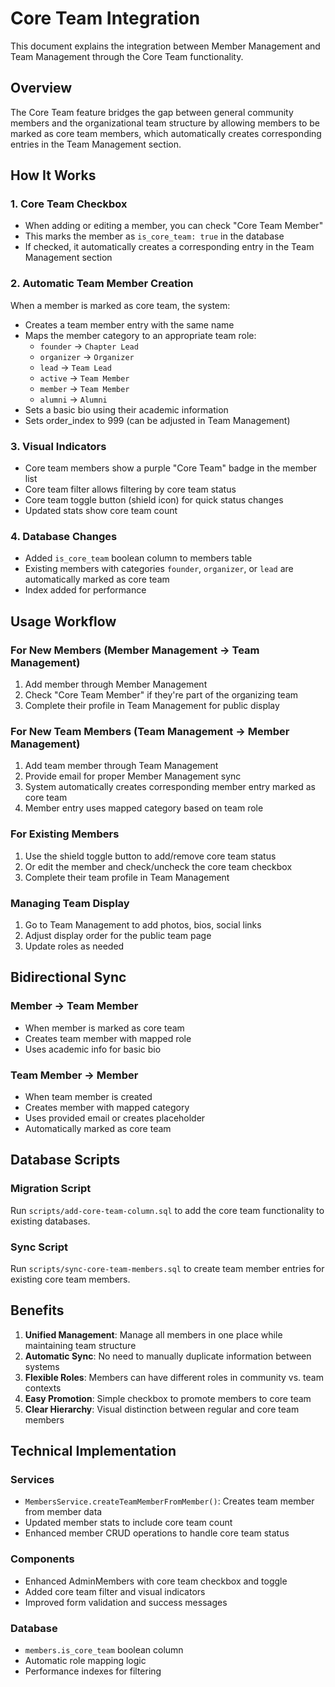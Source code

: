 # Core Team Integration

This document explains the integration between Member Management and Team Management through the Core Team functionality.

## Overview

The Core Team feature bridges the gap between general community members and the organizational team structure by allowing members to be marked as core team members, which automatically creates corresponding entries in the Team Management section.

## How It Works

### 1. Core Team Checkbox
- When adding or editing a member, you can check "Core Team Member"
- This marks the member as `is_core_team: true` in the database
- If checked, it automatically creates a corresponding entry in the Team Management section

### 2. Automatic Team Member Creation
When a member is marked as core team, the system:
- Creates a team member entry with the same name
- Maps the member category to an appropriate team role:
  - `founder` → `Chapter Lead`
  - `organizer` → `Organizer`
  - `lead` → `Team Lead`
  - `active` → `Team Member`
  - `member` → `Team Member`
  - `alumni` → `Alumni`
- Sets a basic bio using their academic information
- Sets order_index to 999 (can be adjusted in Team Management)

### 3. Visual Indicators
- Core team members show a purple "Core Team" badge in the member list
- Core team filter allows filtering by core team status
- Core team toggle button (shield icon) for quick status changes
- Updated stats show core team count

### 4. Database Changes
- Added `is_core_team` boolean column to members table
- Existing members with categories `founder`, `organizer`, or `lead` are automatically marked as core team
- Index added for performance

## Usage Workflow

### For New Members (Member Management → Team Management)
1. Add member through Member Management
2. Check "Core Team Member" if they're part of the organizing team
3. Complete their profile in Team Management for public display

### For New Team Members (Team Management → Member Management)
1. Add team member through Team Management
2. Provide email for proper Member Management sync
3. System automatically creates corresponding member entry marked as core team
4. Member entry uses mapped category based on team role

### For Existing Members
1. Use the shield toggle button to add/remove core team status
2. Or edit the member and check/uncheck the core team checkbox
3. Complete their team profile in Team Management

### Managing Team Display
1. Go to Team Management to add photos, bios, social links
2. Adjust display order for the public team page
3. Update roles as needed

## Bidirectional Sync

### Member → Team Member
- When member is marked as core team
- Creates team member with mapped role
- Uses academic info for basic bio

### Team Member → Member  
- When team member is created
- Creates member with mapped category
- Uses provided email or creates placeholder
- Automatically marked as core team

## Database Scripts

### Migration Script
Run `scripts/add-core-team-column.sql` to add the core team functionality to existing databases.

### Sync Script
Run `scripts/sync-core-team-members.sql` to create team member entries for existing core team members.

## Benefits

1. **Unified Management**: Manage all members in one place while maintaining team structure
2. **Automatic Sync**: No need to manually duplicate information between systems
3. **Flexible Roles**: Members can have different roles in community vs. team contexts
4. **Easy Promotion**: Simple checkbox to promote members to core team
5. **Clear Hierarchy**: Visual distinction between regular and core team members

## Technical Implementation

### Services
- `MembersService.createTeamMemberFromMember()`: Creates team member from member data
- Updated member stats to include core team count
- Enhanced member CRUD operations to handle core team status

### Components
- Enhanced AdminMembers with core team checkbox and toggle
- Added core team filter and visual indicators
- Improved form validation and success messages

### Database
- `members.is_core_team` boolean column
- Automatic role mapping logic
- Performance indexes for filtering